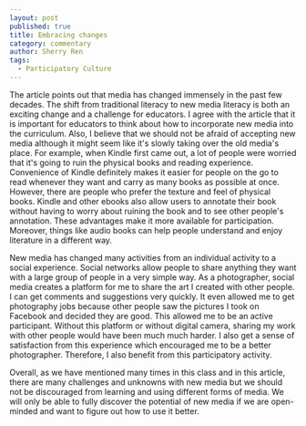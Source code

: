 ```yaml
---
layout: post
published: true
title: Embracing changes
category: commentary
author: Sherry Ren
tags: 
  - Participatory Culture
---
```


The article points out that media has changed immensely in the past few decades. The shift from traditional literacy to new media literacy is both an exciting change and a challenge for educators. I agree with the article that it is important for educators to think about how to incorporate new media into the curriculum. Also, I believe that we should not be afraid of accepting new media although it might seem like it's slowly taking over the old media's place. For example, when Kindle first came out, a lot of people were worried that it's going to ruin the physical books and reading experience. Convenience of Kindle definitely makes it easier for people on the go to read whenever they want and carry as many books as possible at once. However, there are people who prefer the texture and feel of physical books. Kindle and other ebooks also allow users to annotate their book without having to worry about ruining the book and to see other people's annotation. These advantages make it more available for participation. Moreover, things like audio books can help people understand and enjoy literature in a different way. 

New media has changed many activities from an individual activity to a social experience. Social networks allow people to share anything they want with a large group of people in a very simple way. As a photographer, social media creates a platform for me to share the art I created with other people. I can get comments and suggestions very quickly. It even allowed me to get photography jobs because other people saw the pictures I took on Facebook and decided they are good. This allowed me to be an active participant. Without this platform or without digital camera, sharing my work with other people would have been much much harder. I also get a sense of satisfaction from this experience which encouraged me to be a better photographer. Therefore, I also benefit from this participatory activity. 

Overall, as we have mentioned many times in this class and in this article, there are many challenges and unknowns with new media but we should not be discouraged from learning and using different forms of media. We will only be able to fully discover the potential of new media if we are open-minded and want to figure out how to use it better. 